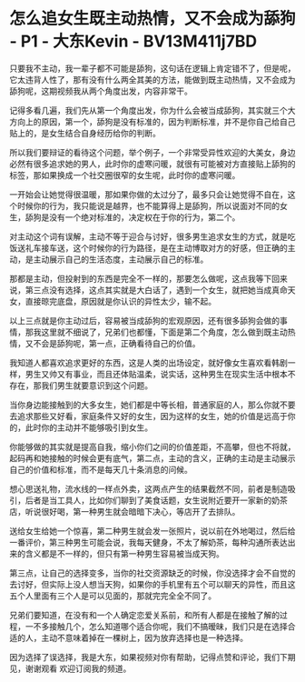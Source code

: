 # 怎么追女生既主动热情，又不会成为舔狗 - P1 - 大东Kevin - BV13M411j7BD

只要我不主动，我一辈子都不可能是舔狗，这句话在逻辑上肯定错不了，但是呢，它太违背人性了，那有没有什么两全其美的方法，能做到既主动热情，又不会成为舔狗呢，这期视频我从两个角度出发，内容非常干。

记得多看几遍，我们先从第一个角度出发，你为什么会被当成舔狗，其实就三个大方向上的原因，第一个，舔狗是没有标准的，因为判断标准，并不是你自己给自己贴上的，是女生结合自身经历给你的判断。

所以我们要辩证的看待这个问题，举个例子，一个非常受异性欢迎的大美女，身边必然有很多追求她的男人，此时你的虚寒问暖，就很有可能被对方直接贴上舔狗的标签，那如果换成一个社交圈很窄的女生呢，此时你的虚寒问暖。

一开始会让她觉得很温暖，那如果你做的太过分了，最多只会让她觉得不自在，这个时候你的行为，我只能说是越界，也不能算得上是舔狗，所以说面对不同的女生，舔狗是没有一个绝对标准的，决定权在于你的行为，第二个。

对主动这个词有误解，主动不等于迎合与讨好，很多男生追求女生的方式，就是吃饭送礼车接车送，这个时候你的行为路径，是在主动博取对方的好感，但正确的主动，是主动展示自己的生活态度，主动展示自己的标准。

那都是主动，但投射到的东西是完全不一样的，那要怎么做呢，这点我等下回来说，第三点没有选择，这点其实就是大白话了，遇到一个女生，就把她当成真命天女，直接晾完底盘，原因就是你认识的异性太少，输不起。

以上三点就是你主动过后，容易被当成舔狗的宏观原因，还有很多舔狗会做的事情，那我这里就不细说了，兄弟们也都懂，下面是第二个角度，怎么做到既主动热情，又不会是舔狗呢，第一点，正确看待自己的价值。

我知道人都喜欢追求更好的东西，这是人类的出场设定，就好像女生喜欢看韩剧一样，男生又帅又有事业，而且还体贴温柔，说实话，这种男生在现实生活中根本不存在，那我们男生就要意识到这个问题。

当你身边能接触到的大多女生，她们都是中等长相，普通家庭的人，那么你就不要去追求那些又好看，家庭条件又好的女生，因为这样的女生，她的价值是远高于你的，此时你的主动并不能够吸引到女生。

你能够做的其实就是提高自我，缩小你们之间的价值差距，不高攀，但也不将就，起码再和她接触的时候会更有底气，第二点，主动的含义，正确的主动是主动展示自己的价值和标准，而不是每天几十条消息的问候。

想心思送礼物，流水线的一样点外卖，这两点产生的结果截然不同，前者是制造吸引，后者是当工具人，比如你们聊到了美食话题，女生说附近要开一家新的奶茶店，听说很好喝，第一种男生就会暗暗下决心，等店开了去排队。

送给女生给她一个惊喜，第二种男生就会发一张照片，说以前在外地喝过，然后给一番评价，第三种男生可能会说，我每天健身，不太了解奶茶，每种沟通所表达出来的含义都是不一样的，但只有第一种男生容易被当成天狗。

第三点，让自己的选择变多，当你的社交资源缺乏的时候，你没选择才会不自觉的去讨好，但实际上没人想当天狗，如果你的手机里有五个可以聊天的异性，而且这五个人里面有三个人是可以见面的，那就完完全全不同了。

兄弟们要知道，在没有和一个人确定恋爱关系前，和所有人都是在接触了解的过程，一不多接触几个，怎么知道哪个适合你呢，我们不搞暧昧，我们只是在选择合适的人，主动不意味着掉在一棵树上，因为放弃选择也是一种选择。

因为选择了误选择，我是大东，如果视频对你有帮助，记得点赞和评论，我们下期见，谢谢观看 欢迎订阅我的频道。